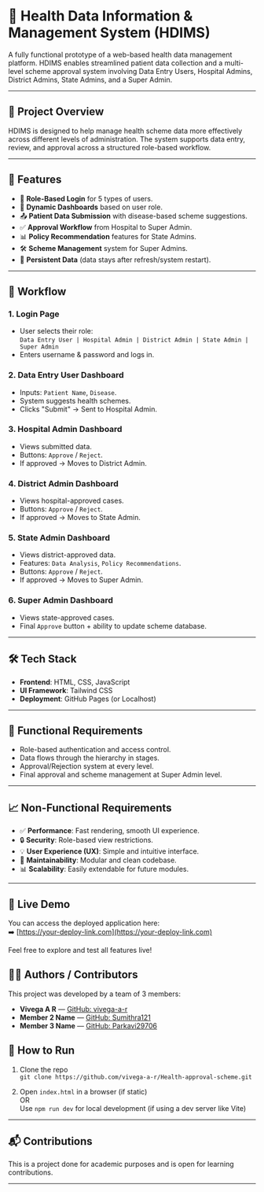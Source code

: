 # 🏥 Health Data Information & Management System (HDIMS)

A fully functional prototype of a web-based health data management platform. HDIMS enables streamlined patient data collection and a multi-level scheme approval system involving Data Entry Users, Hospital Admins, District Admins, State Admins, and a Super Admin.

---

## 📌 Project Overview

HDIMS is designed to help manage health scheme data more effectively across different levels of administration. The system supports data entry, review, and approval across a structured role-based workflow.

---

## 🚀 Features

- 🔐 **Role-Based Login** for 5 types of users.
- 📄 **Dynamic Dashboards** based on user role.
- 📤 **Patient Data Submission** with disease-based scheme suggestions.
- ✅ **Approval Workflow** from Hospital to Super Admin.
- 📊 **Policy Recommendation** features for State Admins.
- 🛠 **Scheme Management** system for Super Admins.
- 💾 **Persistent Data** (data stays after refresh/system restart).

---

## 🧭 Workflow

### 1. Login Page
- User selects their role:  
  `Data Entry User | Hospital Admin | District Admin | State Admin | Super Admin`
- Enters username & password and logs in.

### 2. Data Entry User Dashboard
- Inputs: `Patient Name`, `Disease`.
- System suggests health schemes.
- Clicks "Submit" → Sent to Hospital Admin.

### 3. Hospital Admin Dashboard
- Views submitted data.
- Buttons: `Approve` / `Reject`.
- If approved → Moves to District Admin.

### 4. District Admin Dashboard
- Views hospital-approved cases.
- Buttons: `Approve` / `Reject`.
- If approved → Moves to State Admin.

### 5. State Admin Dashboard
- Views district-approved data.
- Features: `Data Analysis`, `Policy Recommendations`.
- Buttons: `Approve` / `Reject`.
- If approved → Moves to Super Admin.

### 6. Super Admin Dashboard
- Views state-approved cases.
- Final `Approve` button + ability to update scheme database.

---

## 🛠 Tech Stack

- **Frontend**: HTML, CSS, JavaScript
- **UI Framework**: Tailwind CSS
- **Deployment**: GitHub Pages (or Localhost)

---


## 🎯 Functional Requirements

- Role-based authentication and access control.
- Data flows through the hierarchy in stages.
- Approval/Rejection system at every level.
- Final approval and scheme management at Super Admin level.

---

## 📈 Non-Functional Requirements

- ✅ **Performance**: Fast rendering, smooth UI experience.
- 🔒 **Security**: Role-based view restrictions.
- 💡 **User Experience (UX)**: Simple and intuitive interface.
- 🧩 **Maintainability**: Modular and clean codebase.
- 📊 **Scalability**: Easily extendable for future modules.

---
## 🚀 Live Demo

You can access the deployed application here:  
➡️ [https://your-deploy-link.com](https://your-deploy-link.com)

Feel free to explore and test all features live!

## 👩‍💻 Authors / Contributors

This project was developed by a team of 3 members:

- **Vivega A R** — [GitHub: vivega-a-r](https://github.com/vivega-a-r/Health-approval-scheme.git)  
- **Member 2 Name** — [GitHub: Sumithra121](https://github.com/member2)  
- **Member 3 Name** — [GitHub: Parkavi29706](https://github.com/member3)  


## 📌 How to Run

1. Clone the repo  
   `git clone https://github.com/vivega-a-r/Health-approval-scheme.git`

2. Open `index.html` in a browser (if static)  
   OR  
   Use `npm run dev` for local development (if using a dev server like Vite)

---

## 📬 Contributions

This is a project done for academic purposes and is open for learning contributions.

---




